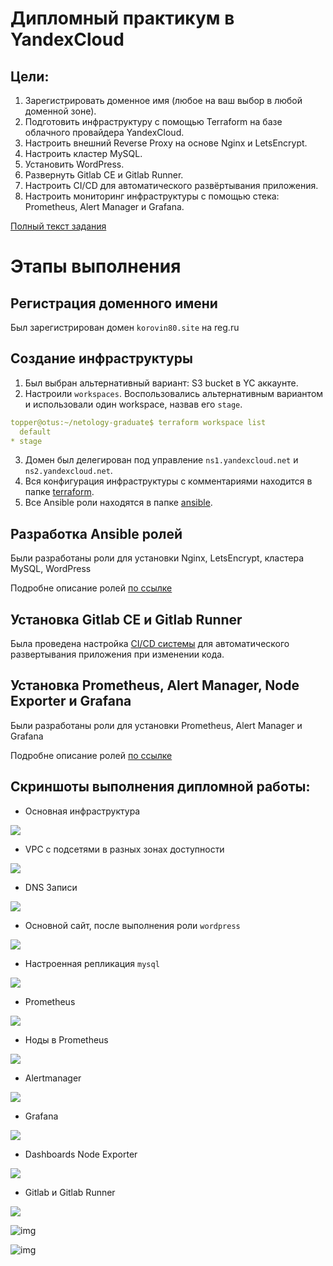 # Дипломный практикум в YandexCloud

## Цели:

1. Зарегистрировать доменное имя (любое на ваш выбор в любой доменной зоне).
2. Подготовить инфраструктуру с помощью Terraform на базе облачного провайдера YandexCloud.
3. Настроить внешний Reverse Proxy на основе Nginx и LetsEncrypt.
4. Настроить кластер MySQL.
5. Установить WordPress.
6. Развернуть Gitlab CE и Gitlab Runner.
7. Настроить CI/CD для автоматического развёртывания приложения.
8. Настроить мониторинг инфраструктуры с помощью стека: Prometheus, Alert Manager и Grafana.

[Полный текст задания](https://github.com/Topper-crypto/netology_diplom/blob/main/Diplom.md)

# Этапы выполнения

## Регистрация доменного имени

Был зарегистрирован домен `korovin80.site` на reg.ru

## Создание инфраструктуры

1. Был выбран альтернативный вариант: S3 bucket в YC аккаунте.
2. Настроили `workspaces`. Воспользовались альтернативным вариантом и использовали один workspace, назвав его `stage`.
```yaml
topper@otus:~/netology-graduate$ terraform workspace list
  default
* stage
```
3. Домен был делегирован под управление `ns1.yandexcloud.net` и `ns2.yandexcloud.net`.
4. Вся конфигурация инфраструктуры с комментариями находится в папке [terraform](https://github.com/Topper-crypto/netology-diploma/tree/master/terraform).
5. Все Ansible роли находятся в папке [ansible](https://github.com/Topper-crypto/netology-diploma/tree/master/ansible).

## Разработка Ansible ролей

Были разработаны роли для установки Nginx, LetsEncrypt, кластера MySQL, WordPress

Подробне описание ролей [по ссылке](https://github.com/Topper-crypto/netology-diploma/blob/master/Ansible.md)

## Установка Gitlab CE и Gitlab Runner

Была проведена настройка [CI/CD системы](https://github.com/Topper-crypto/netology-diploma/tree/master/ci-cd) для автоматического развертывания приложения при изменении кода.

## Установка Prometheus, Alert Manager, Node Exporter и Grafana

Были разработаны роли для установки Prometheus, Alert Manager и Grafana

Подробне описание ролей [по ссылке](https://github.com/Topper-crypto/netology-diploma/blob/master/Ansible.md)

## Скриншоты выполнения дипломной работы:

* Основная инфраструктура

![](https://github.com/Topper-crypto/netology-diploma/blob/master/img/ComputeCloud.png)

* VPC с подсетями в разных зонах доступности

![](https://github.com/Topper-crypto/netology-diploma/blob/master/img/VirtualPrivateCloud.png)

* DNS Записи

![](https://github.com/Topper-crypto/netology-diploma/blob/master/img/CloudDNS.png)

* Основной сайт, после выполнения роли `wordpress`

![](https://github.com/Topper-crypto/netology-diploma/blob/master/img/WordPress.png)

* Настроенная репликация `mysql`

![](https://github.com/Topper-crypto/netology-diploma/blob/master/img/Untitled.png)

* Prometheus

![](https://github.com/Topper-crypto/netology-diploma/blob/master/img/Prometheus.png)

* Ноды в Prometheus

![](https://github.com/Topper-crypto/netology-diploma/blob/master/img/Untitled.png)

* Alertmanager

![](https://github.com/Topper-crypto/netology-diploma/blob/master/img/Untitled.png)

* Grafana 

![](https://github.com/Topper-crypto/netology-diploma/blob/master/img/Untitled.png)

* Dashboards Node Exporter

![](https://github.com/Topper-crypto/netology-diploma/blob/master/img/Untitled.png)

* Gitlab и Gitlab Runner

![](https://github.com/Topper-crypto/netology-diploma/blob/master/img/Untitled.png)

![img](../img/Runners.png)

![img](./img/Runners.png)
